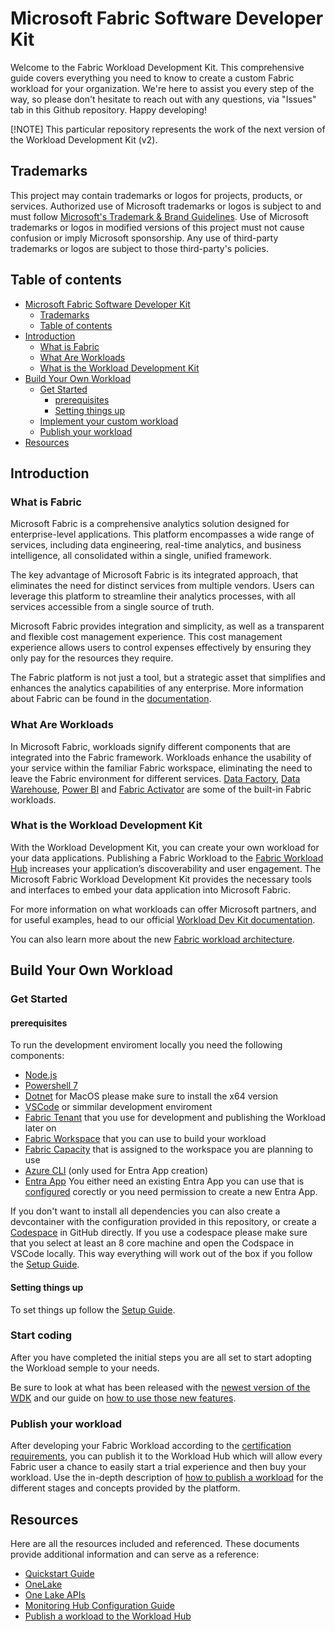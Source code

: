 
# Microsoft Fabric Software Developer Kit

Welcome to the Fabric Workload Development Kit. This comprehensive guide covers everything you need to know to create a custom Fabric workload for your organization. We're here to assist you every step of the way, so please don't hesitate to reach out with any questions, via "Issues" tab in this Github repository. Happy developing!

[!NOTE]
This particular repository represents the work of the next version of the Workload Development Kit (v2).

## Trademarks

This project may contain trademarks or logos for projects, products, or services. Authorized use of Microsoft
trademarks or logos is subject to and must follow [Microsoft's Trademark & Brand Guidelines](https://www.microsoft.com/en-us/legal/intellectualproperty/trademarks/usage/general).
Use of Microsoft trademarks or logos in modified versions of this project must not cause confusion or imply Microsoft sponsorship.
Any use of third-party trademarks or logos are subject to those third-party's policies.

## Table of contents

- [Microsoft Fabric Software Developer Kit](#microsoft-fabric-software-developer-kit)
  - [Trademarks](#trademarks)
  - [Table of contents](#table-of-contents)
- [Introduction](#introduction)
  - [What is Fabric](#what-is-fabric)
  - [What Are Workloads](#what-are-workloads)
  - [What is the Workload Development Kit](#what-is-the-workload-development-kit)
- [Build Your Own Workload](#build-your-own-workload)
  - [Get Started](#get-started)
    - [prerequisites](#prerequisites)
    - [Setting things up](#setting-things-up)
  - [Implement your custom workload](#start-coding)
  - [Publish your workload](#publish-your-workload)
- [Resources](#resources)

## Introduction

### What is Fabric

Microsoft Fabric is a comprehensive analytics solution designed for enterprise-level applications. This platform encompasses a wide range of services, including data engineering, real-time analytics, and business intelligence, all consolidated within a single, unified framework.

The key advantage of Microsoft Fabric is its integrated approach, that eliminates the need for distinct services from multiple vendors. Users can leverage this platform to streamline their analytics processes, with all services accessible from a single source of truth.

Microsoft Fabric provides integration and simplicity, as well as a transparent and flexible cost management experience. This cost management experience allows users to control expenses effectively by ensuring they only pay for the resources they require.

The Fabric platform is not just a tool, but a strategic asset that simplifies and enhances the analytics capabilities of any enterprise.
More information about Fabric can be found in the [documentation](https://learn.microsoft.com/en-us/fabric/get-started/microsoft-fabric-overview).

### What Are Workloads

In Microsoft Fabric, workloads signify different components that are integrated into the Fabric framework. Workloads enhance the usability of your service within the familiar Fabric workspace, eliminating the need to leave the Fabric environment for different services. [Data Factory](https://learn.microsoft.com/en-us/fabric/data-factory/data-factory-overview), [Data Warehouse](https://learn.microsoft.com/en-us/fabric/data-warehouse/data-warehousing), [Power BI](https://learn.microsoft.com/en-us/power-bi/enterprise/service-premium-what-is) and [Fabric Activator](https://learn.microsoft.com/en-us/fabric/real-time-intelligence/data-activator/activator-introduction) are some of the built-in Fabric workloads.

### What is the Workload Development Kit

With the Workload Development Kit, you can create your own workload for your data applications. Publishing a Fabric Workload to the [Fabric Workload Hub](https://learn.microsoft.com/en-us/fabric/workload-development-kit/more-workloads-add) increases your application’s discoverability and user engagement. The Microsoft Fabric Workload Development Kit provides the necessary tools and interfaces to embed your data application into Microsoft Fabric.

For more information on what workloads can offer Microsoft partners, and for useful examples, head to our official [Workload Dev Kit documentation](https://learn.microsoft.com/en-us/fabric/workload-development-kit/development-kit-overview).

You can also learn more about the new [Fabric workload architecture](./docs/WDKv2-Introduction.md).

## Build Your Own Workload

### Get Started

#### prerequisites

To run the development enviroment locally you need the following components:

* [Node.js](https://nodejs.org/en/download/)
* [Powershell 7](https://learn.microsoft.com/en-us/powershell/scripting/install/installing-powershell)
* [Dotnet](https://dotnet.microsoft.com/en-us/download) for MacOS please make sure to install the x64 version 
* [VSCode](https://code.visualstudio.com/download) or simmilar development enviroment
* [Fabric Tenant](https://app.fabric.microsoft.com/) that you use for development and publishing the Workload later on
* [Fabric Workspace](https://learn.microsoft.com/en-us/fabric/fundamentals/workspaces) that you can use to build your workload
* [Fabric Capacity](https://learn.microsoft.com/en-us/fabric/enterprise/licenses) that is assigned to the workspace you are planning to use
* [Azure CLI](https://learn.microsoft.com/en-us/cli/azure/install-azure-cli?view=azure-cli-latest) (only used for Entra App creation)
* [Entra App](https://entra.microsoft.com/) You either need an existing Entra App you can use that is [configured](./docs/WDKv2-How-To.md) corectly or you need permission to create a new Entra App.

If you don't want to install all dependencies you can also create a devcontainer with the configuration provided in this repository, or create a [Codespace](https://github.com/features/codespaces) in GitHub directly. If you use a codespace please make sure that you select at least an 8 core machine and open the Codspace in VSCode locally. This way everything will work out of the box if you follow the [Setup Guide](./docs/WDKv2-Setup.md).

#### Setting things up

To set things up follow the [Setup Guide](./docs/WDKv2-Setup.md).

### Start coding

After you have completed the initial steps you are all set to start adopting the Workload semple to your needs.

Be sure to look at what has been released with the [newest version of the WDK](./docs/WDKv2-Introduction.md) and our guide on [how to use those new features](./docs/WDKv2-How-To.md).

### Publish your workload

After developing your Fabric Workload according to the [certification requirements](https://learn.microsoft.com/en-us/fabric/workload-development-kit/publish-workload-requirements), you can publish it to the Workload Hub which will allow every Fabric user a chance to easily start a trial experience and then buy your workload. Use the  in-depth description of [how to publish a workload](https://learn.microsoft.com/en-us/fabric/workload-development-kit/publish-workload-flow) for the different stages and concepts provided by the platform.

## Resources

Here are all the resources included and referenced. These documents provide additional information and can serve as a reference:

* [Quickstart Guide](/docs/WDKv2-Setup.md)
* [OneLake](https://learn.microsoft.com/en-us/fabric/onelake/onelake-overview)
* [One Lake APIs](https://learn.microsoft.com/en-us/fabric/onelake/onelake-access-api)
* [Monitoring Hub Configuration Guide](https://learn.microsoft.com/en-us/fabric/workload-development-kit/monitoring-hub)
* [Publish a workload to the Workload Hub](https://learn.microsoft.com/en-us/fabric/workload-development-kit/publish-workload-flow)
